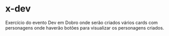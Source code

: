 # x-dev
Exercício do evento Dev em Dobro onde serão criados vários cards com personagens onde haverão botões para visualizar os personagens criados.
